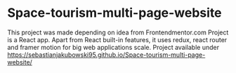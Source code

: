 # Space-tourism-multi-page-website

This project was made depending on idea from Frontendmentor.com
Project is a React app. Apart from React built-in features, it uses redux, react router and framer motion for big web applications scale.
Project available under https://sebastianjakubowski95.github.io/Space-tourism-multi-page-website/
